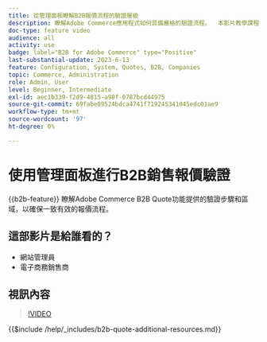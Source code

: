 ```yaml
---
title: 從管理面板瞭解B2B報價流程的驗證層級
description: 瞭解Adobe Commerce應用程式如何具備嚴格的驗證流程。  本影片教學課程示範Adobe Commerce管理面板的驗證程式，以確保引述程式有效且一致
doc-type: feature video
audience: all
activity: use
badge: label="B2B for Adobe Commerce" type="Positive"
last-substantial-update: 2023-6-13
feature: Configuration, System, Quotes, B2B, Companies
topic: Commerce, Administration
role: Admin, User
level: Beginner, Intermediate
exl-id: aec1b339-f2d9-4815-a98f-0787bcd44975
source-git-commit: 69fabe09524bdca4741f719245341045edc01ae9
workflow-type: tm+mt
source-wordcount: '97'
ht-degree: 0%

---
```


# 使用管理面板進行B2B銷售報價驗證

{{b2b-feature}}
瞭解Adobe Commerce B2B Quote功能提供的驗證步驟和區域，以確保一致有效的報價流程。

## 這部影片是給誰看的？

- 網站管理員
- 電子商務銷售商

## 視訊內容

>[!VIDEO](https://video.tv.adobe.com/v/3420413?learn=on)

{{$include /help/_includes/b2b-quote-additional-resources.md}}
